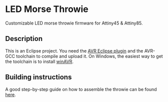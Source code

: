 LED Morse Throwie
=================

Customizable LED morse throwie firmware for Attiny45 &amp; Attiny85.

Description
-----------

This is an Eclipse project. You need the [AVR Eclipse plugin](http://avr-eclipse.sourceforge.net/)
and the AVR-GCC toolchain to compile and upload it. On Windows, the easiest way to get the toolchain is 
to install [winAVR](http://winavr.sourceforge.net/).

Building instructions
---------------------

A good step-by-step guide on how to assemble the throwie can be 
found [here](http://c2.com/cybords/wiki.cgi?ComputerizedThrowie).
